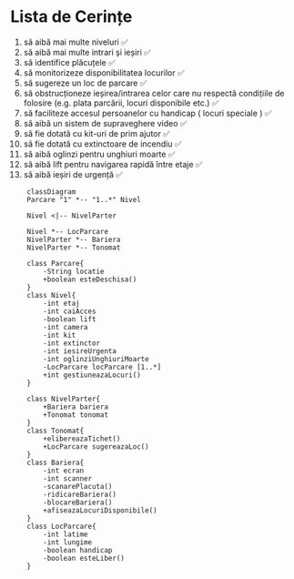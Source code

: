 # Lista de Cerințe

1. să aibă mai multe niveluri ✅
2. să aibă mai multe intrari și ieșiri ✅
3. să identifice plăcuțele ✅
4. să monitorizeze disponibilitatea locurilor ✅
5. să sugereze un loc de parcare ✅
6. să obstrucționeze ieșirea/intrarea celor care nu respectă condițiile de folosire (e.g. plata parcării, locuri disponibile etc.) ✅
7. să faciliteze accesul persoanelor cu handicap ( locuri speciale ) ✅
8. să aibă un sistem de supraveghere video ✅
9. să fie dotată cu kit-uri de prim ajutor ✅
10. să fie dotată cu extinctoare de incendiu ✅
11. să aibă oglinzi pentru unghiuri moarte ✅
12. să aibă lift pentru navigarea rapidă între etaje ✅
13. să aibă ieșiri de urgență ✅

```mermaid
    classDiagram
    Parcare "1" *-- "1..*" Nivel

    Nivel <|-- NivelParter

    Nivel *-- LocParcare
    NivelParter *-- Bariera
    NivelParter *-- Tonomat

    class Parcare{
        -String locatie
        +boolean esteDeschisa()
    }
    class Nivel{
        -int etaj
        -int caiAcces
        -boolean lift
        -int camera
        -int kit
        -int extinctor
        -int iesireUrgenta
        -int oglinziUnghiuriMoarte
        -LocParcare locParcare [1..*]
        +int gestiuneazaLocuri()
    }

    class NivelParter{
        +Bariera bariera
        +Tonomat tonomat
    }
    class Tonomat{
        +elibereazaTichet()
        +LocParcare sugereazaLoc()
    }
    class Bariera{
        -int ecran
        -int scanner
        -scanarePlacuta()
        -ridicareBariera()
        -blocareBariera()
        +afiseazaLocuriDisponibile()
    }
    class LocParcare{
        -int latime
        -int lungime
        -boolean handicap
        -boolean esteLiber()
    }
```